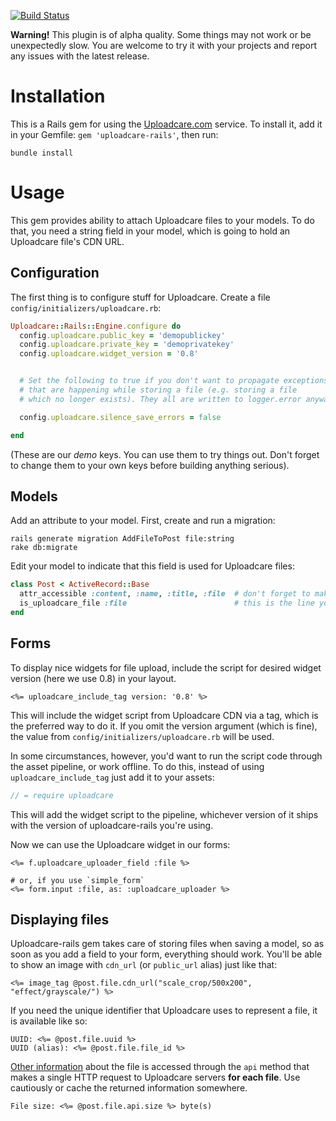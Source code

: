 [![Build Status](https://secure.travis-ci.org/uploadcare/uploadcare-rails.png?branch=master)](http://travis-ci.org/uploadcare/uploadcare-rails)

**Warning!** This plugin is of alpha quality. Some things may not work or be unexpectedly slow.
You are welcome to try it with your projects and report any issues with the latest release.

# Installation

This is a Rails gem for using the [Uploadcare.com](https://uploadcare.com) service. To install it, add it in your Gemfile: `gem 'uploadcare-rails'`, then run:

    bundle install

# Usage

This gem provides ability to attach Uploadcare files to your models. To do that, you need a string field in your model, which is going to hold an Uploadcare file's CDN URL.

## Configuration

The first thing is to configure stuff for Uploadcare. Create a file `config/initializers/uploadcare.rb`:

```ruby
Uploadcare::Rails::Engine.configure do
  config.uploadcare.public_key = 'demopublickey'
  config.uploadcare.private_key = 'demoprivatekey'
  config.uploadcare.widget_version = '0.8'


  # Set the following to true if you don't want to propagate exceptions
  # that are happening while storing a file (e.g. storing a file
  # which no longer exists). They all are written to logger.error anyway.

  config.uploadcare.silence_save_errors = false

end
```

(These are our *demo* keys. You can use them to try things out. Don't forget to change them to your own keys before building anything serious).

## Models

Add an attribute to your model. First, create and run a migration:

    rails generate migration AddFileToPost file:string
    rake db:migrate

Edit your model to indicate that this field is used for Uploadcare files:

```ruby
class Post < ActiveRecord::Base
  attr_accessible :content, :name, :title, :file  # don't forget to make this attribute accessible
  is_uploadcare_file :file                        # this is the line you want to add
end
```

## Forms

To display nice widgets for file upload, include the script for desired widget version (here we use 0.8) in your layout.

```erb
<%= uploadcare_include_tag version: '0.8' %>
```

This will include the widget script from Uploadcare CDN via a tag, which is the preferred way to do it. If you omit the version argument (which is fine), the value from `config/initializers/uploadcare.rb` will be used.

In some circumstances, however, you'd want to run the script code through the asset pipeline, or work offline. To do this, instead of using `uploadcare_include_tag` just add it to your assets:

```javascript
// = require uploadcare
```

This will add the widget script to the pipeline, whichever version of it ships with the version of uploadcare-rails you're using.

Now we can use the Uploadcare widget in our forms:

```erb
<%= f.uploadcare_uploader_field :file %>

# or, if you use `simple_form`
<%= form.input :file, as: :uploadcare_uploader %>
```

## Displaying files

Uploadcare-rails gem takes care of storing files when saving a model, so as soon as you add a field to your form, everything should work.
You'll be able to show an image with `cdn_url` (or `public_url` alias) just like that:

```erb
<%= image_tag @post.file.cdn_url("scale_crop/500x200", "effect/grayscale/") %>
```

If you need the unique identifier that Uploadcare uses to represent a file,
it is available like so:

```erb
UUID: <%= @post.file.uuid %>
UUID (alias): <%= @post.file.file_id %>
```

[Other information](https://uploadcare.com/documentation/rest/#file) about the file is accessed through the `api` method that makes a single HTTP request to Uploadcare servers **for each file**. Use cautiously or cache the returned information somewhere.

```erb
File size: <%= @post.file.api.size %> byte(s)
```
